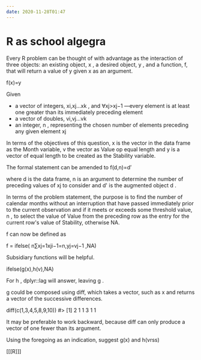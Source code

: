 ```yaml
---
date: 2020-11-28T01:47
---
```


# R as school algegra

Every R problem can be thought of with advantage as the interaction of three objects: an existing object, x , a desired object, y , and a function, f, that will return a value of y given x as an argument.

f(x)=y

Given

* a vector of integers, xi,xj…xk , and ∀xj>xj−1 —every element is at least one greater than its immediately preceding element
* a vector of doubles, vi,vj…vk
* an integer, n , representing the chosen number of elements preceding any given element xj

In terms of the objectives of this question, x is the vector in the data frame as the Month variable, v the vector as Value op equal length and y is a vector of equal length to be created as the Stability variable.

The formal statement can be amended to f(d,n)=d′

where d is the data frame, n is an argument to determine the number of preceding values of xj to consider and d' is the augmented object d .

In terms of the problem statement, the purpose is to find the number of calendar months without an interruption that have passed immediately prior to the current observation and if it meets or exceeds some threshold value, n , to select the value of Value from the preceding row as the entry for the current row's value of Stability, otherwise NA.

f can now be defined as

f = ifelse( n∑xj=1xji−1=n,yj=vj−1 ,NA)

Subsidiary functions will be helpful.

ifelse(g(x),h(v),NA)

For h , dplyr::lag will answer, leaving g .

g could be composed using diff, which takes a vector, such as x and returns a vector of the successive differences.

diff(c(1,3,4,5,8,9,10))
#> [1] 2 1 1 3 1 1

It may be preferable to work backward, because diff can only produce a vector of one fewer than its argument.

Using the foregoing as an indication, suggest g(x) and h(vrss)

[[[R]]]


